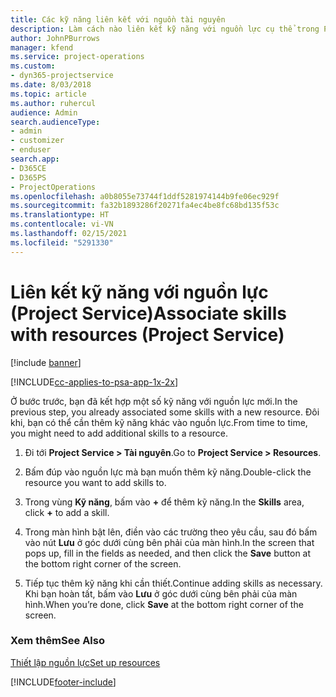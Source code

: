 ```yaml
---
title: Các kỹ năng liên kết với nguồn tài nguyên
description: Làm cách nào liên kết kỹ năng với nguồn lực cụ thể trong Project Service
author: JohnPBurrows
manager: kfend
ms.service: project-operations
ms.custom:
- dyn365-projectservice
ms.date: 8/03/2018
ms.topic: article
ms.author: ruhercul
audience: Admin
search.audienceType:
- admin
- customizer
- enduser
search.app:
- D365CE
- D365PS
- ProjectOperations
ms.openlocfilehash: a0b8055e73744f1ddf5281974144b9fe06ec929f
ms.sourcegitcommit: fa32b1893286f20271fa4ec4be8fc68bd135f53c
ms.translationtype: HT
ms.contentlocale: vi-VN
ms.lasthandoff: 02/15/2021
ms.locfileid: "5291330"
---
```

# <a name="associate-skills-with-resources-project-service"></a><span data-ttu-id="feac6-103">Liên kết kỹ năng với nguồn lực (Project Service)</span><span class="sxs-lookup"><span data-stu-id="feac6-103">Associate skills with resources (Project Service)</span></span>

[!include [banner](../includes/psa-now-project-operations.md)]

[!INCLUDE[cc-applies-to-psa-app-1x-2x](../includes/cc-applies-to-psa-app-1x-2x.md)]

<span data-ttu-id="feac6-104">Ở bước trước, bạn đã kết hợp một số kỹ năng với nguồn lực mới.</span><span class="sxs-lookup"><span data-stu-id="feac6-104">In the previous step, you already associated some skills with  a new resource.</span></span> <span data-ttu-id="feac6-105">Đôi khi, bạn có thể cần thêm kỹ năng khác vào nguồn lực.</span><span class="sxs-lookup"><span data-stu-id="feac6-105">From time to time, you might need to add additional skills to a resource.</span></span>  
  
1.  <span data-ttu-id="feac6-106">Đi tới **Project Service > Tài nguyên**.</span><span class="sxs-lookup"><span data-stu-id="feac6-106">Go to **Project Service > Resources**.</span></span>  
  
2.  <span data-ttu-id="feac6-107">Bấm đúp vào nguồn lực mà bạn muốn thêm kỹ năng.</span><span class="sxs-lookup"><span data-stu-id="feac6-107">Double-click the resource you want to add skills to.</span></span>  
  
3.  <span data-ttu-id="feac6-108">Trong vùng **Kỹ năng**, bấm vào **+** để thêm kỹ năng.</span><span class="sxs-lookup"><span data-stu-id="feac6-108">In the **Skills** area, click **+** to add a skill.</span></span>  
  
4.  <span data-ttu-id="feac6-109">Trong màn hình bật lên, điền vào các trường theo yêu cầu, sau đó bấm vào nút **Lưu** ở góc dưới cùng bên phải của màn hình.</span><span class="sxs-lookup"><span data-stu-id="feac6-109">In the screen that pops up, fill in the fields as needed, and then click the **Save** button at the bottom right corner of the screen.</span></span>  
  
5.  <span data-ttu-id="feac6-110">Tiếp tục thêm kỹ năng khi cần thiết.</span><span class="sxs-lookup"><span data-stu-id="feac6-110">Continue adding skills as necessary.</span></span> <span data-ttu-id="feac6-111">Khi bạn hoàn tất, bấm vào **Lưu** ở góc dưới cùng bên phải của màn hình.</span><span class="sxs-lookup"><span data-stu-id="feac6-111">When you’re done, click **Save** at the bottom right corner of the screen.</span></span>  
  
### <a name="see-also"></a><span data-ttu-id="feac6-112">Xem thêm</span><span class="sxs-lookup"><span data-stu-id="feac6-112">See Also</span></span>  
 [<span data-ttu-id="feac6-113">Thiết lập nguồn lực</span><span class="sxs-lookup"><span data-stu-id="feac6-113">Set up resources</span></span>](../psa/set-up-resources.md)


[!INCLUDE[footer-include](../includes/footer-banner.md)]